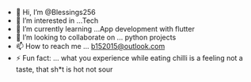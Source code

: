 - 👋 Hi, I’m @Blessings256
- 👀 I’m interested in ...Tech
- 🌱 I’m currently learning ...App development with flutter
- 💞️ I’m looking to collaborate on ... python projects
- 📫 How to reach me ... b152015@outlook.com
- ⚡ Fun fact: ... what you experience while eating chilli is a feeling not a taste, that sh*t is hot not sour

<!---
Blessings256/Blessings256 is a ✨ special ✨ repository because its `README.md` (this file) appears on your GitHub profile.
You can click the Preview link to take a look at your changes.
--->

